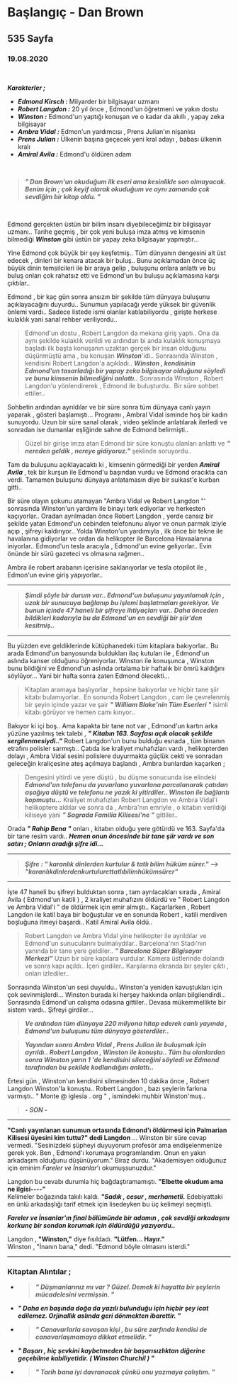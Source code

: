 # Başlangıç - Dan Brown
## 535 Sayfa
### 19.08.2020

<br>

***Karakterler ;*** 
- ***Edmond Kirsch :*** Milyarder bir bilgisayar uzmanı
- ***Robert Langdon :*** 20 yıl önce , Edmond'un öğretmeni ve yakın dostu
- ***Winston :*** Edmond'un yaptığı konuşan ve o kadar da akıllı , yapay zeka bilgisayar
- ***Ambra Vidal :*** Edmon'un yardımcısı , Prens Julian'ın nişanlısı
- ***Prens Julian  :*** Ülkenin başına geçecek yeni kral adayı , babası ülkenin kralı
- ***Amiral Avila :*** Edmond'u öldüren adam

<br>

> ***" Dan Brown'un okuduğum ilk eseri ama kesinlikle son olmayacak. Benim için ; çok keyif alarak okuduğum ve  aynı zamanda çok sevdiğim bir kitap oldu. "***

<br>


Edmond gerçekten üstün bir bilim insanı diyebileceğimiz bir bilgisayar uzmanı.. Tarihe geçmiş , bir çok yeni buluşa imza atmış ve kimsenin bilmediği ***Winston*** gibi üstün bir yapay zeka bilgisayar yapmıştır... 

Yine Edmond çok büyük bir şey keşfetmiş.. Tüm dünyanın dengesini alt üst edecek , dinleri bir kenara atacak bir buluş.. Bunu açıklamadan önce üç büyük dinin temsilcileri ile bir araya gelip , buluşunu onlara anlattı ve bu buluş onları çok rahatsız etti ve Edmond'un bu buluşu açıklamasına karşı çıktılar..

Edmond , bir kaç gün sonra ansızın bir şekilde tüm dünyaya buluşunu açıklayacağını duyurdu.. Sunumun yapılacağı yerde yüksek bir güvenlik önlemi vardı.. Sadece listede ismi olanlar katılabiliyordu , girişte herkese kulaklık yani sanal rehber veriliyordu..

> Edmond'un dostu , Robert Langdon da mekana giriş yaptı.. Ona da aynı şekilde kulaklık verildi ve ardından bi anda kulaklık konuşmaya başladı ilk başta konuşanın uzaktan gerçek bir insan olduğunu düşünmüştü ama , bu konuşan ***Winston***'idi.. Sonrasında Winston , kendisini Robert Langdon'a açıkladı.. ***Winston , kendisinin Edmond'un tasarladığı bir yapay zeka bilgisayar olduğunu söyledi ve bunu kimsenin  bilmediğini anlattı..*** Sonrasında Winston , Robert Langdon'u yönlendirerek , Edmond ile buluşturdu.. Bir süre sohbet ettiler..

Sohbetin ardından ayrıldılar ve bir süre sonra tüm dünyaya canlı yayın yaparak , gösteri başlamıştı... Programı , Ambral Vidal isminde hoş bir kadın sunuyordu. Uzun bir süre sanal olarak , video şeklinde anlatılarak ilerledi ve sonradan ise dumanlar eşliğinde sahne de Edmond belirmişti.. 

> Güzel bir girişe imza atan Edmond bir süre konuştu olanları anlattı ve ***" nereden geldik , nereye gidiyoruz."*** şeklinde soruyordu.. 

Tam da buluşunu açıklayacaktı ki , kimsenin görmediği bir yerden ***Amiral Avila*** , tek bir kurşun ile Edmond'u başından vurdu ve Edmond oracıkta can verdi. Tamamen buluşunu dünyaya anlatamasın diye bir suikast'e kurban gitti..

Bir süre olayın şokunu atamayan "Ambra Vidal ve Robert Langdon "' sonrasında Winston'un yardımı ile binayı terk ediyorlar ve herkesten kaçıyorlar.. Oradan ayrılmadan önce Robert Langdon , yerde cansız bir şekilde yatan Edmond'un cebinden telefonunu alıyor ve onun parmak iziyle açıp , şifreyi kaldırıyor.. Yolda Winston'un yardımıyla , ilk önce bir tekne ile havalanına gidiyorlar ve ordan da helikopter ile Barcelona Havaalanına iniyorlar.. Edmond'un tesla aracıyla , Edmond'un evine geliyorlar.. Evin önünde bir sürü gazeteci vs olmasına rağmen.. 

Ambra ile robert arabanın içerisine saklanıyorlar ve tesla otopilot ile , Edmon'un evine giriş yapıyorlar..

___

> ***Şimdi şöyle bir durum var.. Edmond'un buluşunu yayınlamak için , uzak bir sunucuya bağlanıp bu işlemi başlatmaları gerekiyor. Ve bunun içinde 47 haneli bir şifreye ihtiyaçları var.. Daha önceden bildikleri kadarıyla bu da Edmond'un en sevdiği bir şiir'den kesitmiş..***

___

Bu yüzden eve geldiklerinde kütüphanedeki tüm kitaplara bakıyorlar.. Bu arada Edmond'un banyosunda buldukları ilaç kutuları ile , Edmond'un aslında kanser olduğunu öğreniyorlar. Winston ile konuşunca , Winston bunu bildiğini ve Edmond'un aslında ortalama bir haftalık  bir ömrü kaldığını söylüyor... Yani bir hafta sonra zaten Edmond ölecekti...

> Kitapları aramaya başlıyorlar , hepsine bakıyorlar ve hiçbir tane şiir kitabı bulamıyorlar.. En sonunda Robert Langdon , cam ile çevrelenmiş bir şeyin içinde yazar ve şair ***" William Blake'nin Tüm Eserleri "*** isimli kitabı görüyor ve hemen camı kırıyor.. 

Bakıyor ki içi boş..  Ama kapakta bir tane not var , Edmond'un kartın arka yüzüne yazılmış tek talebi , ***" Kitabın 163. Sayfası açık olacak şekilde sergilenmesiydi.."*** Robert Langdon'un bunu bulduğu esnada , tüm binanın etrafını polisler sarmıştı.. Çatıda ise kraliyet muhafızları vardı , helikopterden dolayı , Ambra Vidal sesini polislere duyurmakta güçlük cekti ve sonradan geleceğin kraliçesine ateş açılmaya başlandı , Ambra bunlardan kaçarken ; 

> Dengesini yitirdi ve yere düştü , bu düşme sonucunda ise elindeki ***Edmond'un telefonu da yuvarlana yuvarlana parcalanarak çatıdan aşağıya düştü ve telefonu ne yazık ki yitirdiler.. Winston ile bağlantı kopmuştu...*** Kraliyet muhafızları Robert Langdon ve Ambra Vidal'i helikoptere aldılar ve sonra da , Ambra'nın emriyle , o kitabın verildiği kiliseye yani ***" Sagrada Familia Kilisesi'ne "*** gittiler..

Orada ***" Rahip Bena "*** onları , kitabın olduğu yere götürdü ve 163. Sayfa'da bir tane resim vardı.. ***Hemen onun öncesinde bir tane şiir vardı ve son satırı ; Onların aradığı şifre idi...***

___

> ***Şifre : " karanlık dinlerden kurtulur & tatlı bilim hüküm sürer." --> "karanlıkdinlerdenkurtulurettatlıbilimhükümsürer"***

___

İşte 47 haneli bu şifreyi bulduktan sonra , tam ayrılacakları sırada , Amiral Avila ( Edmond'un katili ) , 2 kraliyet muhafızını öldürdü ve " Robert Langdon ve Ambra Vidal'i " de öldürmek için emir almıştı.. Kaçarlarken , Robert Langdon ile katil baya bir boğuştular ve en sonunda Robert , katili merdiven boşluğuna itmeyi başardı.. Katil Amiral Avila öldü..

> Robert Langdon ve Ambra Vidal  yine helikopter ile ayrıldılar ve Edmond'un sunucularını bulmalıydılar.. Barcelona'nın Stadı'nın yanında bir tane yere geldiler.. ***" Barcelona Süper Bilgisayar Merkezi"*** Uzun bir süre kapılara vurdular. Kamera üstlerinde dolandı ve sonra kapı açıldı.. İçeri girdiler.. Karşılarına ekranda bir şeyler çıktı , onları  izlediler..

Sonrasında Winston'un sesi duyuldu.. Winston'a yeniden kavuştukları için çok sevinmişlerdi... Winston burada ki herşey hakkında onları bilgilendirdi.. Sonrasında Edmond'un calışma odasına gittiler.. Devasa mükemmellikte bir sistem vardı.. Şifreyi girdiler...

> ***Ve ardından tüm dünyaya 220 milyona hitap ederek canlı yayında , Edmond'un buluşunu tüm dünyaya gösterdiler..***

> ***Yayından sonra Ambra Vidal , Prens Julian ile buluşmak için ayrıldı.. Robert Langdon , Winston ile konuştu.. Tüm bu olanlardan sonra Winston yarın  1 'de kendisini sileceğini söyledi ve Edmond tarafından bu şekilde  kodlandığını  anlattı..***



Ertesi gün , Winston'un kendisini silmesinden 10 dakika önce , Robert Langdon  Winston'la konuştu.. Robert Langdon , bazı şeylerin farkına varmıştı.. " Monte @ iglesia . org " , ismindeki muhbir Winston'muş..  

> ***- SON -***

____

 **"Canlı yayınlanan sunumun ortasında Edmond'ı öldürmesi için Palmarian Kilisesi üyesini kim tuttu?" dedi Langdon** ... Winston bir süre cevap vermedi. "Sesinizdeki şüpheyi duyuyorum profesör ama endişelenmenize gerek yok. Ben , Edmond'ı korumaya programlandım. Onun en yakın arkadaşım olduğunu düşünüyorum." Biraz durdu. "Akademisyen olduğunuz için eminim *Fareler ve İnsanlar*'ı okumuşsunuzdur." <br>

 Langdon bu cevabı durumla hiç bağdaştıramamıştı. **"Elbette okudum ama ne ilgisi----"** <br>
Kelimeler boğazında takılı kaldı. ***"Sadık , cesur , merhametli.*** Edebiyattaki en ünlü arkadaşlığı tarif etmek için lisedeyken bu üç kelimeyi seçmişti. 

***Fareler ve İnsanlar'ın final bölümünde bir adamın , çok sevdiği arkadaşını korkunç bir sondan korumak için öldürdüğü yazıyordu..***

 Langdon , **"Winston,"** diye fısıldadı. **"Lütfen... Hayır."** <br>
Winston , "İnanın bana," dedi. "Edmond böyle olmasını isterdi."

___


### Kitaptan Alıntılar ;
- > ***" Düşmanlarınız mı var ? Güzel. Demek ki hayatta bir şeylerin mücadelesini vermişsin. "***
  
- ***" Daha en başında doğa da yazılı bulunduğu için hiçbir şey icat edilemez.     Orjinallik aslında geri dönmekten ibarettir. "***

- > ***" Canavarlarla savaşan kişi , bu süre zarfında kendisi de canavarlaşmamaya dikkat etmelidir. "***

- ***" Başarı , hiç şevkini kaybetmeden bir başarısızlıktan diğerine geçebilme kabiliyetidir. ( Winston Churchil ) "***

- > ***" Tarih bana iyi davranacak çünkü onu yazmaya çalıştım. "***
